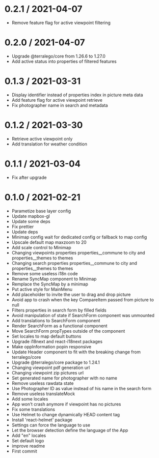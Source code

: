 
0.2.1 / 2021-04-07
==================

  * Remove feature flag for active viewpoint filtering

0.2.0 / 2021-04-07
==================

  * Upgrade @terralego/core from 1.26.6 to 1.27.0
  * Add active status into properties of filtered features

0.1.3 / 2021-03-31
==================

  * Display identifier instead of properties index in picture meta data
  * Add feature flag for active viewpoint retrieve
  * Fix photographer name in search and metadata

0.1.2 / 2021-03-30
==================

  * Retrieve active viewpoint only
  * Add translation for weather condition

0.1.1 / 2021-03-04
==================

  * Fix after upgrade


0.1.0 / 2021-02-21
==================

  * Parametize base layer config
  * Update mapbox-gl
  * Update some deps
  * Fix prettier
  * Update deps
  * Minimap config wait for dedicated config or fallback to map config
  * Upscale default map maxzoom to 20
  * Add scale control to Minimap
  * Changing viewpoints properties properties__commune to city and properties__themes to themes
  * Changing search properties properties__commune to city and properties__themes to themes
  * Remove some useless i18n code
  * Rename SyncMap component to Minimap
  * Remplace the SyncMap by a minimap
  * Put active style for MainMenu
  * Add placeholder to invite the user to drag and drop picture
  * Avoid app to crash when the key CompareItem passed from picture to null
  * Filters properties in search form by filled fields
  * Avoid manipulation of state if SearchForm component was unmounted
  * Add translations to SearchForm component
  * Render SearchForm as a functional component
  * Move SearchForm propTypes outside of the component
  * Set locales to map default buttons
  * Upgrade i18next and react-i18next packages
  * Make oppInformation popin responsive
  * Update Header component to fit with the breaking change from terralego/core
  * Upgrade @terralego/core package to 1.24.1
  * Changing viewpoint pdf generation url
  * Changing viewpoint zip pictures url
  * Set generated name for photographer with no name
  * Remove useless rawdata state
  * Use Photographer ID as value instead of his name in the search form
  * Remove useless translateMock
  * Add some locales
  * App won't crash anymore if viewpoint has no pictures
  * Fix some translations
  * Use Helmet to change dynamically HEAD content tag
  * Install 'react-helmet' package
  * Settings can force the language to use
  * Let the browser detection define the language of the App
  * Add "en" locales
  * Set default logo
  * improve readme
  * First commit
